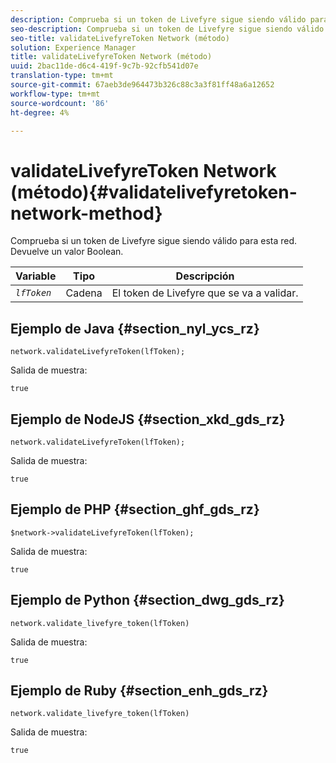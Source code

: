 ```yaml
---
description: Comprueba si un token de Livefyre sigue siendo válido para esta red. Devuelve un valor Boolean.
seo-description: Comprueba si un token de Livefyre sigue siendo válido para esta red. Devuelve un valor Boolean.
seo-title: validateLivefyreToken Network (método)
solution: Experience Manager
title: validateLivefyreToken Network (método)
uuid: 2bac11de-d6c4-419f-9c7b-92cfb541d07e
translation-type: tm+mt
source-git-commit: 67aeb3de964473b326c88c3a3f81ff48a6a12652
workflow-type: tm+mt
source-wordcount: '86'
ht-degree: 4%

---
```



# validateLivefyreToken Network (método){#validatelivefyretoken-network-method}

Comprueba si un token de Livefyre sigue siendo válido para esta red. Devuelve un valor Boolean.

| Variable | Tipo | Descripción |
|---|---|---|
| *`lfToken`* | Cadena | El token de Livefyre que se va a validar. |

## Ejemplo de Java {#section_nyl_ycs_rz}

```
network.validateLivefyreToken(lfToken); 
```

Salida de muestra:

```
true 
```

## Ejemplo de NodeJS {#section_xkd_gds_rz}

```
network.validateLivefyreToken(lfToken); 
```

Salida de muestra:

```
true 
```

## Ejemplo de PHP {#section_ghf_gds_rz}

```
$network->validateLivefyreToken(lfToken); 
```

Salida de muestra:

```
true 
```

## Ejemplo de Python {#section_dwg_gds_rz}

```
network.validate_livefyre_token(lfToken) 
```

Salida de muestra:

```
true 
```

## Ejemplo de Ruby {#section_enh_gds_rz}

```
network.validate_livefyre_token(lfToken) 
```

Salida de muestra:

```
true 
```

